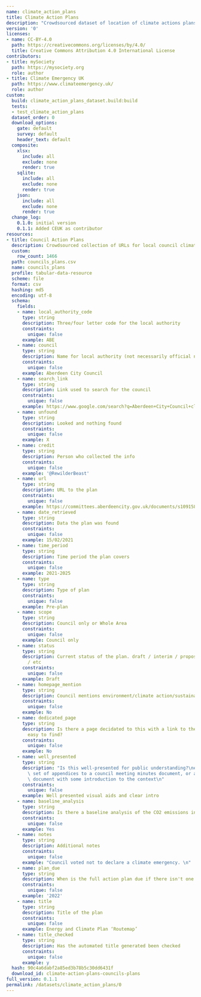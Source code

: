 ```yaml
---
name: climate_action_plans
title: Climate Action Plans
description: "Crowdsourced dataset of location of climate actions plans\n"
version: '0'
licenses:
- name: CC-BY-4.0
  path: https://creativecommons.org/licenses/by/4.0/
  title: Creative Commons Attribution 4.0 International License
contributors:
- title: mySociety
  path: https://mysociety.org
  role: author
- title: Climate Emergency UK
  path: https://www.climateemergency.uk/
  role: author
custom:
  build: climate_action_plans_dataset.build:build
  tests:
  - test_climate_action_plans
  dataset_order: 0
  download_options:
    gate: default
    survey: default
    header_text: default
  composite:
    xlsx:
      include: all
      exclude: none
      render: true
    sqlite:
      include: all
      exclude: none
      render: true
    json:
      include: all
      exclude: none
      render: true
  change_log:
    0.1.0: initial version
    0.1.1: Added CEUK as contributor
resources:
- title: Council Action Plans
  description: Crowdsourced collection of URLs for local council climate action plans
  custom:
    row_count: 1466
  path: councils_plans.csv
  name: councils_plans
  profile: tabular-data-resource
  scheme: file
  format: csv
  hashing: md5
  encoding: utf-8
  schema:
    fields:
    - name: local_authority_code
      type: string
      description: Three/four letter code for the local authority
      constraints:
        unique: false
      example: ABE
    - name: council
      type: string
      description: Name for local authority (not necessarily official name)
      constraints:
        unique: false
      example: Aberdeen City Council
    - name: search_link
      type: string
      description: Link used to search for the council
      constraints:
        unique: false
      example: https://www.google.com/search?q=Aberdeen+City+Council+climate+action+plan
    - name: unfound
      type: string
      description: Looked and nothing found
      constraints:
        unique: false
      example: X
    - name: credit
      type: string
      description: Person who collected the info
      constraints:
        unique: false
      example: '@RewilderBeast'
    - name: url
      type: string
      description: URL to the plan
      constraints:
        unique: false
      example: https://committees.aberdeencity.gov.uk/documents/s109158/CouncilEnergyAndClimateRoutemap%20-%20Appendix.pdf
    - name: date_retrieved
      type: string
      description: Data the plan was found
      constraints:
        unique: false
      example: 15/02/2021
    - name: time_period
      type: string
      description: Time period the plan covers
      constraints:
        unique: false
      example: 2021-2025
    - name: type
      type: string
      description: Type of plan
      constraints:
        unique: false
      example: Pre-plan
    - name: scope
      type: string
      description: Council only or Whole Area
      constraints:
        unique: false
      example: Council only
    - name: status
      type: string
      description: Current status of the plan. draft / interim / proposal / approved
        / etc
      constraints:
        unique: false
      example: Draft
    - name: homepage_mention
      type: string
      description: Council mentions environment/climate action/sustainability on homepage
      constraints:
        unique: false
      example: No
    - name: dedicated_page
      type: string
      description: Is there a page decidated to this with a link to their plan thats
        easy to find?
      constraints:
        unique: false
      example: No
    - name: well_presented
      type: string
      description: "Is this well-presented for public understanding?\ne.g. Is it a\
        \ set of appendices to a council meeting minutes document, or a standalone\
        \ document with some introduction to the context\n"
      constraints:
        unique: false
      example: Well presented visual aids and clear intro
    - name: baseline_analysis
      type: string
      description: Is there a baseline analysis of the CO2 emissions int he area?
      constraints:
        unique: false
      example: Yes
    - name: notes
      type: string
      description: Additional notes
      constraints:
        unique: false
      example: "Council voted not to declare a climate emergency. \n"
    - name: plan_due
      type: string
      description: When is the full action plan due if there isn't one yet?
      constraints:
        unique: false
      example: '2022'
    - name: title
      type: string
      description: Title of the plan
      constraints:
        unique: false
      example: Energy and Climate Plan ‘Routemap’
    - name: title_checked
      type: string
      description: Has the automated title generated been checked
      constraints:
        unique: false
      example: y
  hash: 90c4a6dabf2a85ed3b78b5c30dd6431f
  download_id: climate-action-plans-councils-plans
full_version: 0.1.1
permalink: /datasets/climate_action_plans/0
---
```

